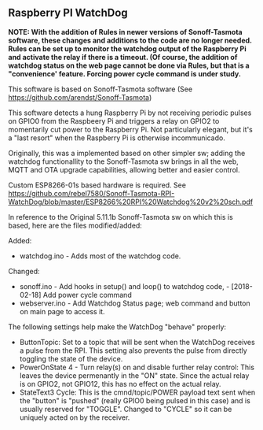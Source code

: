 ## Raspberry PI WatchDog
<b>NOTE: With the addition of Rules in newer versions of Sonoff-Tasmota software, these changes and additions to the code are no longer needed. Rules can be set up to monitor the watchdog output of the Raspberry Pi and activate the relay if there is a timeout. (Of course, the addition of watchdog status on the web page cannot be done via Rules, but that is a "convenience' feature. Forcing power cycle command is under study.
</b>

This software is based on Sonoff-Tasmota software (See https://github.com/arendst/Sonoff-Tasmota)

This software detects a hung Raspberry Pi by not receiving periodic pulses on GPIO0 from the Raspbeery Pi and triggers a relay on GPIO2 to momentarily cut power to the Raspberry Pi. Not particularly elegant, but it's a "last resort" when the Raspberry Pi is otherwise incommunicado.

Originally, this was a implemented based on other simpler sw; adding the watchdog functionallity to the Sonoff-Tasmota sw brings in all the web, MQTT and OTA upgrade capabilities, allowing better and easier control.

Custom ESP8266-01s based hardware is required. See https://github.com/rebel7580/Sonoff-Tasmota-RPI-WatchDog/blob/master/ESP8266%20RPI%20Watchdog%20v2%20sch.pdf

In reference to the Original 5.11.1b Sonoff-Tasmota sw on which this is based, here are the files modified/added:

Added:
* watchdog.ino - Adds most of the watchdog code.

Changed:
* sonoff.ino - Add hooks in setup() and loop() to watchdog code,
             - [2018-02-18]  Add power cycle command
* webserver.ino - Add Watchdog Status page; web command and button on main page to access it.

The following settings help make the WatchDog "behave" properly:

* ButtonTopic: Set to a topic that will be sent when the WatchDog receives a pulse from the RPI. This setting also prevents the pulse from directly toggling the state of the device. 
* PowerOnState 4 - Turn relay(s) on and disable further relay control: This leaves the device permenantly in the "ON" state. Since the actual relay is on GPIO2, not GPIO12, this has no effect on the actual relay.
* StateText3 Cycle: This is the cmnd/topic/POWER payload text sent when the "button" is "pushed" (really GPIO0 being pulsed in this case) and is usually reserved for "TOGGLE". Changed to "CYCLE" so it can be uniquely acted on by the receiver.


